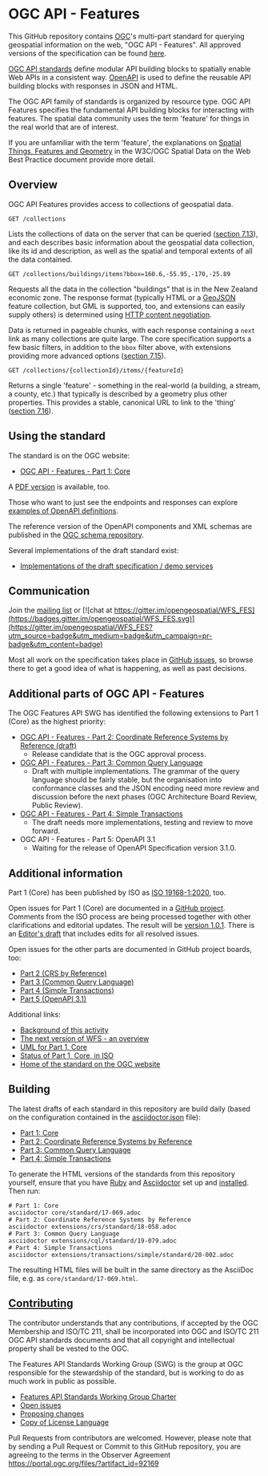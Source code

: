 # OGC API - Features

This GitHub repository contains [OGC](http://opengeospatial.org)'s
multi-part standard for querying geospatial information on the web, "OGC API - Features".
All approved versions of the specification can be found [here](https://www.opengeospatial.org/standards/ogcapi-features).

[OGC API standards](https://ogcapi.ogc.org/) define modular API building blocks to spatially enable Web APIs
in a consistent way. [OpenAPI](http://openapis.org) is used to define the reusable
API building blocks with responses in JSON and HTML.

The OGC API family of standards is organized by resource type. OGC API Features
specifies the fundamental API building blocks for interacting with features.
The spatial data community uses the term 'feature' for things in the real world
that are of interest.

If you are unfamiliar with the term 'feature', the explanations on
[Spatial Things, Features and Geometry](https://www.w3.org/TR/sdw-bp/#spatial-things-features-and-geometry)
in the W3C/OGC Spatial Data on the Web Best Practice document provide more detail.

## Overview

OGC API Features provides access to collections of geospatial data.

```
GET /collections
```

Lists the collections of data on the server that can be queried ([section 7.13](http://www.opengis.net/doc/IS/ogcapi-features-1/1.0#_collections_)),
and each describes basic information about the geospatial data collection, like its id and description, as well as the
spatial and temporal extents of all the data contained.

```
GET /collections/buildings/items?bbox=160.6,-55.95,-170,-25.89
```

Requests all the data in the collection "buildings" that is in the New Zealand economic zone.
The response format (typically HTML or a [GeoJSON](http://geojson.org/) feature
collection, but GML is supported, too, and extensions can easily supply others) is determined using
[HTTP content negotiation](https://restfulapi.net/content-negotiation/).

Data is returned in pageable chunks, with each response containing a `next` link
as many collections are quite large. The core specification supports a few basic filters, in
addition to the `bbox` filter above, with extensions providing more advanced options
([section 7.15](http://www.opengis.net/doc/IS/ogcapi-features-1/1.0#_items_)).

```
GET /collections/{collectionId}/items/{featureId}
```

Returns a single 'feature' - something in the real-world (a building,
a stream, a county, etc.) that typically is described by a geometry plus other properties.
This provides a stable, canonical URL to link to the 'thing'
([section 7.16](http://www.opengis.net/doc/IS/ogcapi-features-1/1.0#_feature_)).

## Using the standard

The standard is on the OGC website:

* [OGC API - Features - Part 1: Core](http://docs.opengeospatial.org/is/17-069r3/17-069r3.html)

A [PDF version](http://docs.opengeospatial.org/is/17-069r3/17-069r3.pdf) is available, too.

Those who want to just see the endpoints and responses can explore [examples of
OpenAPI definitions](https://github.com/opengeospatial/ogcapi-features/tree/master/core/examples/openapi).

The reference version of the OpenAPI components and XML schemas are published
in the [OGC schema repository](http://schemas.opengis.net/ogcapi/features/).

Several implementations of the draft standard exist:

* [Implementations of the draft specification / demo services](implementations.md)

## Communication

Join the [mailing list](https://lists.opengeospatial.org/mailman/listinfo/wfs-fes.swg) or [![chat at https://gitter.im/opengeospatial/WFS_FES](https://badges.gitter.im/opengeospatial/WFS_FES.svg)](https://gitter.im/opengeospatial/WFS_FES?utm_source=badge&utm_medium=badge&utm_campaign=pr-badge&utm_content=badge)

Most all work on the specification takes place in [GitHub issues](https://github.com/opengeospatial/ogcapi-features/issues),
so browse there to get a good idea of what is happening, as well as past decisions.

## Additional parts of OGC API - Features

The OGC Features API SWG has identified the following extensions to Part 1 (Core)
as the highest priority:

* [OGC API - Features - Part 2: Coordinate Reference Systems by Reference (draft)](http://docs.opengeospatial.org/DRAFTS/18-058.html)
  * Release candidate that is the OGC approval process.
* [OGC API - Features - Part 3: Common Query Language](http://docs.opengeospatial.org/DRAFTS/19-079.html)
  * Draft with multiple implementations. The grammar of the query language should be fairly stable, but the organisation into conformance classes and the JSON encoding need more review and discussion before the next phases (OGC Architecture Board Review, Public Review).
* [OGC API - Features - Part 4: Simple Transactions](http://docs.opengeospatial.org/DRAFTS/20-002.html)
  * The draft needs more implementations, testing and review to move forward.
* OGC API - Features - Part 5: OpenAPI 3.1
  * Waiting for the release of OpenAPI Specification version 3.1.0.

## Additional information

Part 1 (Core) has been published by ISO as [ISO 19168-1:2020](https://www.iso.org/standard/32586.html), too.

Open issues for Part 1 (Core) are documented in a [GitHub project](https://github.com/opengeospatial/ogcapi-features/projects/1). Comments from the ISO process are being processed together with other clarifications and editorial updates. The result will be [version 1.0.1](https://github.com/opengeospatial/ogcapi-features/milestone/4). There is an [Editor's draft](http://docs.opengeospatial.org/DRAFTS/17-069r4.html) that includes edits for all resolved issues.

Open issues for the other parts are documented in GitHub project boards, too:

* [Part 2 (CRS by Reference)](https://github.com/opengeospatial/ogcapi-features/projects/2)
* [Part 3 (Common Query Language)](https://github.com/opengeospatial/ogcapi-features/projects/4)
* [Part 4 (Simple Transactions)](https://github.com/opengeospatial/ogcapi-features/projects/3)
* [Part 5 (OpenAPI 3.1)](https://github.com/opengeospatial/ogcapi-features/projects/7)

Additional links:

* [Background of this activity](background.md)
* [The next version of WFS - an overview](overview.md)
* [UML for Part 1, Core](uml/README.md)
* [Status of Part 1, Core, in ISO](https://www.iso.org/standard/32586.html)
* [Home of the standard on the OGC website](https://www.opengeospatial.org/standards/ogcapi-features)

## Building

The latest drafts of each standard in this repository are build daily (based on the configuration contained in the [asciidoctor.json](https://github.com/opengeospatial/ogcapi-features/blob/master/asciidoctor.json) file):

* [Part 1: Core](http://docs.opengeospatial.org/DRAFTS/17-069r4.html)
* [Part 2: Coordinate Reference Systems by Reference](http://docs.opengeospatial.org/DRAFTS/18-058.html)
* [Part 3: Common Query Language](http://docs.opengeospatial.org/DRAFTS/19-079.html)
* [Part 4: Simple Transactions](http://docs.opengeospatial.org/DRAFTS/20-002.html)

To generate the HTML versions of the standards from this repository yourself, ensure that you have [Ruby](https://www.ruby-lang.org/en/) and
[Asciidoctor](https://asciidoctor.org/) set up and [installed](https://asciidoctor.org/docs/#get-started-with-asciidoctor).
Then run:

```
# Part 1: Core
asciidoctor core/standard/17-069.adoc
# Part 2: Coordinate Reference Systems by Reference
asciidoctor extensions/crs/standard/18-058.adoc
# Part 3: Common Query Language
asciidoctor extensions/cql/standard/19-079.adoc
# Part 4: Simple Transactions
asciidoctor extensions/transactions/simple/standard/20-002.adoc
```

The resulting HTML files will be built in the same directory as the AsciiDoc file, e.g. as `core/standard/17-069.html`.

## [Contributing](CONTRIBUTING.md)

The contributor understands that any contributions, if accepted by the OGC Membership and ISO/TC 211, shall be incorporated into OGC and ISO/TC 211 OGC API standards documents and that all copyright and intellectual property shall be vested to the OGC.

The Features API Standards Working Group (SWG) is the group at OGC responsible for the stewardship of the standard, but is working to do as much work in public as possible.

* [Features API Standards Working Group Charter](CHARTER.adoc)
* [Open issues](https://github.com/opengeospatial/ogcapi-features/issues)
* [Proposing changes](https://github.com/opengeospatial/ogcapi-features/wiki/Propose-a-change-to-a-draft-of-a-specification-document)
* [Copy of License Language](https://raw.githubusercontent.com/opengeospatial/ogcapi-features/master/LICENSE)

Pull Requests from contributors are welcomed. However, please note that by sending a Pull Request or Commit to this GitHub repository, you are agreeing to the terms in the Observer Agreement https://portal.ogc.org/files/?artifact_id=92169
